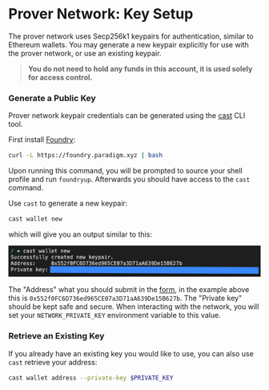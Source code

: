 # Prover Network: Key Setup

The prover network uses Secp256k1 keypairs for authentication, similar to Ethereum wallets. You may generate a new keypair explicitly for use with the prover network, or use an existing keypair.

> **You do not need to hold any funds in this account, it is used solely for access control.**

### Generate a Public Key

Prover network keypair credentials can be generated using the
[cast](https://book.getfoundry.sh/cast/) CLI tool.

First install [Foundry](https://book.getfoundry.sh/getting-started/installation#using-foundryup):

```sh
curl -L https://foundry.paradigm.xyz | bash
```

Upon running this command, you will be prompted to source your shell profile and run `foundryup`. Afterwards you should have access to the `cast` command.

Use `cast` to generate a new keypair:

```sh
cast wallet new
```

which will give you an output similar to this:

![Screenshot from running 'cast wallet new' to generate a NETWORK_PRIVATE_KEY.](../prover-network/key.png)

The "Address" what you should submit in the [form](https://forms.gle/rTUvhstS8PFfv9B3A), in the example above this is `0x552f0FC6D736ed965CE07a3D71aA639De15B627b`. The "Private key" should be kept safe and
secure. When interacting with the network, you will set your `NETWORK_PRIVATE_KEY` environment variable
to this value.

### Retrieve an Existing Key

If you already have an existing key you would like to use, you can also use `cast` retrieve your address:

```sh
cast wallet address --private-key $PRIVATE_KEY
```
